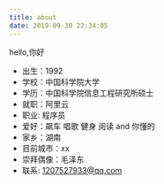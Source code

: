 ```yaml
---
title: about
date: 2019-09-30 22:34:05
---
```


 hello,你好

* 出生：1992
* 学校：中国科学院大学
* 学历：中国科学院信息工程研究所硕士
* 就职：阿里云
* 职业: 程序员
* 爱好：飙车 唱歌 健身 阅读 and 你懂的
* 家乡：湖南
* 目前城市：xx
* 崇拜偶像：毛泽东
* 联系: 1207527933@qq.com
